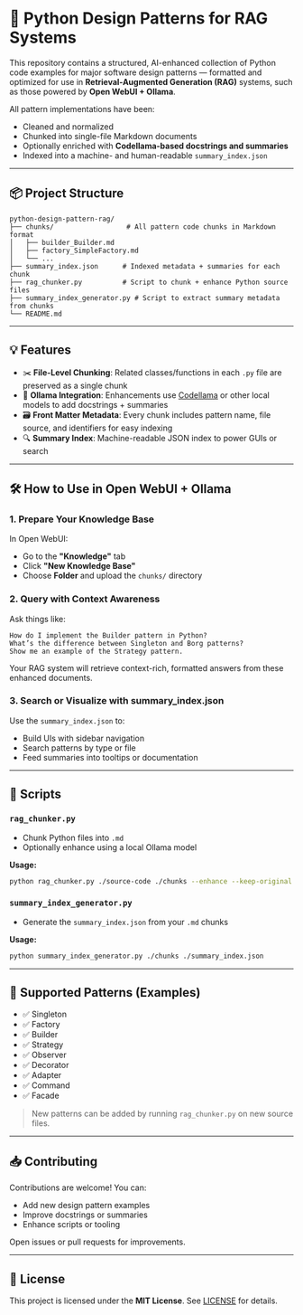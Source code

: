 # 🧠 Python Design Patterns for RAG Systems

This repository contains a structured, AI-enhanced collection of Python code examples for major software design patterns — formatted and optimized for use in **Retrieval-Augmented Generation (RAG)** systems, such as those powered by **Open WebUI + Ollama**.

All pattern implementations have been:
- Cleaned and normalized
- Chunked into single-file Markdown documents
- Optionally enriched with **Codellama-based docstrings and summaries**
- Indexed into a machine- and human-readable `summary_index.json`

---

## 📦 Project Structure

```
python-design-pattern-rag/
├── chunks/                  # All pattern code chunks in Markdown format
│   ├── builder_Builder.md
│   ├── factory_SimpleFactory.md
│   └── ...
├── summary_index.json      # Indexed metadata + summaries for each chunk
├── rag_chunker.py          # Script to chunk + enhance Python source files
├── summary_index_generator.py # Script to extract summary metadata from chunks
└── README.md
```

---

## 💡 Features

- ✂️ **File-Level Chunking**: Related classes/functions in each `.py` file are preserved as a single chunk
- 🧠 **Ollama Integration**: Enhancements use [Codellama](https://ollama.com/library/codellama) or other local models to add docstrings + summaries
- 🗃️ **Front Matter Metadata**: Every chunk includes pattern name, file source, and identifiers for easy indexing
- 🔍 **Summary Index**: Machine-readable JSON index to power GUIs or search

---

## 🛠️ How to Use in Open WebUI + Ollama

### 1. **Prepare Your Knowledge Base**

In Open WebUI:
- Go to the **"Knowledge"** tab
- Click **"New Knowledge Base"**
- Choose **Folder** and upload the `chunks/` directory

### 2. **Query with Context Awareness**

Ask things like:
```text
How do I implement the Builder pattern in Python?
What’s the difference between Singleton and Borg patterns?
Show me an example of the Strategy pattern.
```
Your RAG system will retrieve context-rich, formatted answers from these enhanced documents.

### 3. **Search or Visualize with summary_index.json**
Use the `summary_index.json` to:
- Build UIs with sidebar navigation
- Search patterns by type or file
- Feed summaries into tooltips or documentation

---

## 🚀 Scripts

### `rag_chunker.py`
- Chunk Python files into `.md`
- Optionally enhance using a local Ollama model

**Usage:**
```bash
python rag_chunker.py ./source-code ./chunks --enhance --keep-original
```

### `summary_index_generator.py`
- Generate the `summary_index.json` from your `.md` chunks

**Usage:**
```bash
python summary_index_generator.py ./chunks ./summary_index.json
```

---

## 🔄 Supported Patterns (Examples)

- ✅ Singleton
- ✅ Factory
- ✅ Builder
- ✅ Strategy
- ✅ Observer
- ✅ Decorator
- ✅ Adapter
- ✅ Command
- ✅ Facade

> New patterns can be added by running `rag_chunker.py` on new source files.

---

## 📥 Contributing

Contributions are welcome! You can:
- Add new design pattern examples
- Improve docstrings or summaries
- Enhance scripts or tooling

Open issues or pull requests for improvements.

---

## 📄 License

This project is licensed under the **MIT License**. See [LICENSE](./LICENSE) for details.
